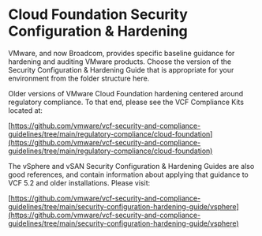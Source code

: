 # Cloud Foundation Security Configuration & Hardening

VMware, and now Broadcom, provides specific baseline guidance for hardening and auditing VMware products. Choose the version of the Security Configuration & Hardening Guide that is appropriate for your environment from the folder structure here.

Older versions of VMware Cloud Foundation hardening centered around regulatory compliance. To that end, please see the VCF Compliance Kits located at:

[https://github.com/vmware/vcf-security-and-compliance-guidelines/tree/main/regulatory-compliance/cloud-foundation](https://github.com/vmware/vcf-security-and-compliance-guidelines/tree/main/regulatory-compliance/cloud-foundation)

The vSphere and vSAN Security Configuration & Hardening Guides are also good references, and contain information about applying that guidance to VCF 5.2 and older installations. Please visit:

[https://github.com/vmware/vcf-security-and-compliance-guidelines/tree/main/security-configuration-hardening-guide/vsphere](https://github.com/vmware/vcf-security-and-compliance-guidelines/tree/main/security-configuration-hardening-guide/vsphere)